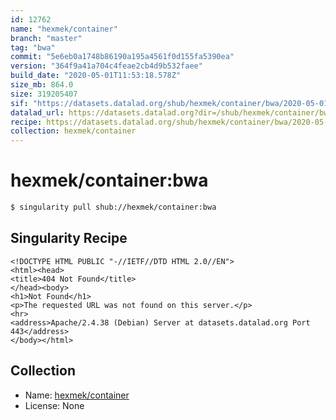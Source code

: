 ```yaml
---
id: 12762
name: "hexmek/container"
branch: "master"
tag: "bwa"
commit: "5e6eb0a1748b86190a195a4561f0d155fa5390ea"
version: "364f9a41a704c4feae2cb4d9b532faee"
build_date: "2020-05-01T11:53:18.578Z"
size_mb: 864.0
size: 319205407
sif: "https://datasets.datalad.org/shub/hexmek/container/bwa/2020-05-01-5e6eb0a1-364f9a41/364f9a41a704c4feae2cb4d9b532faee.sif"
datalad_url: https://datasets.datalad.org?dir=/shub/hexmek/container/bwa/2020-05-01-5e6eb0a1-364f9a41/
recipe: https://datasets.datalad.org/shub/hexmek/container/bwa/2020-05-01-5e6eb0a1-364f9a41/Singularity
collection: hexmek/container
---
```


# hexmek/container:bwa

```bash
$ singularity pull shub://hexmek/container:bwa
```

## Singularity Recipe

```singularity
<!DOCTYPE HTML PUBLIC "-//IETF//DTD HTML 2.0//EN">
<html><head>
<title>404 Not Found</title>
</head><body>
<h1>Not Found</h1>
<p>The requested URL was not found on this server.</p>
<hr>
<address>Apache/2.4.38 (Debian) Server at datasets.datalad.org Port 443</address>
</body></html>
```

## Collection

 - Name: [hexmek/container](https://github.com/hexmek/container)
 - License: None

